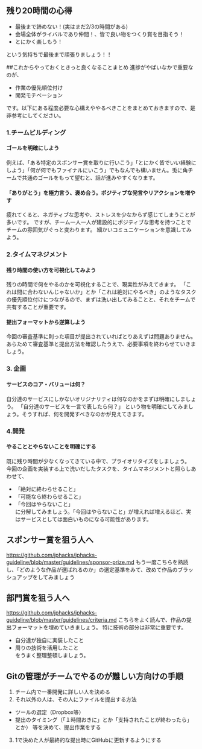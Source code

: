 ## 残り20時間の心得
- 最後まで諦めない！(実はまだ2/3の時間がある)
- 会場全体がライバルであり仲間！、皆で良い物をつくり賞を目指そう！
- とにかく楽しもう！

という気持ちで最後まで頑張りましょう！！

##これからやっておくときっと良くなることまとめ
進捗がやばいなかで重要なのが、
- 作業の優先順位付け
- 開発モチベーション  

です。以下にある程度必要な心構えややるべきことをまとめておきますので、是非参考にしてください。

### 1.チームビルディング
#### ゴールを明確にしよう
例えば、「ある特定のスポンサー賞を取りに行いこう」「とにかく皆でいい経験にしよう」「何が何でもファイナルにいこう」でもなんでも構いません。兎に角チームで共通のゴールをもって望むと、話が進みやすくなります。

#### 「ありがとう」を極力言う、褒め合う。ポジティブな発言やリアクションを増やす

疲れてくると、ネガティブな思考や、ストレスを少なからず感じてしまうことが多いです。
ですが、チーム一人一人が建設的にポジティブな思考を持つことでチームの雰囲気がぐっと変わります。
細かいコミュニケーションを意識してみよう。

### 2.タイムマネジメント
#### 残り時間の使い方を可視化してみよう
残りの時間で何をやるのかを可視化することで、現実性がみえてきます。
「これは間に合わないんじゃないか」とか「これは絶対にやるべき」のようなタスクの優先順位付けにつながるので、まずは洗い出してみることと、それをチームで共有することが重要です。

#### 提出フォーマットから逆算しよう
今回の審査基準に則った項目が提出されていればとりあえずは問題ありません。
あらためて審査基準と提出方法を確認したうえで、必要事項を終わらせていきましょう。

### 3. 企画
#### サービスのコア・バリューは何？  
自分達のサービスにしかないオリジナリティは何なのかをまずは明確にしましょう。
「自分達のサービスを一言で表したら何？」
という物を明確にしてみましょう。そうすれば、何を開発すべきなのかが見えてきます。

### 4.開発
#### やることとやらないことを明確にする
既に残り時間が少なくなってきている中で、プライオリタイズをしましょう。
今回の企画を実装する上で洗いだしたタスクを、タイムマネジメントと照らしあわせて、
- 「絶対に終わらせること」
- 「可能なら終わらせること」
- 「今回はやらないこと」  
に分解してみましょう。「今回はやらないこと」が増えれば増えるほど、実はサービスとしては面白いものになる可能性があります。

## スポンサー賞を狙う人へ
https://github.com/jphacks/jphacks-guideline/blob/master/guidelines/sponsor-prize.md
もう一度こちらを熟読し、「どのような作品が選ばれるのか」の選定基準をみて、改めて作品のブラッシュアップをしてみましょう

## 部門賞を狙う人へ
https://github.com/jphacks/jphacks-guideline/blob/master/guidelines/criteria.md
こちらをよく読んで、作品の提出フォーマットを埋めていきましょう。
特に技術の部分は非常に重要です。
- 自分達が独自に実装したこと
- 周りの技術を活用したこと  
をうまく整理整頓しましょう。

## Gitの管理がチームでやるのが難しい方向けの手順
1. チーム内で一番開発に詳しい人を決める
2. それ以外の人は、その人にファイルを提出する方法
  - ツールの選定（Dropbox等）
  - 提出のタイミング（「１時間おきに」とか「支持されたことが終わったら」とか）
等を決めて、提出作業をする
3. 1で決めた人が最終的な提出時にGitHubに更新するようにする
